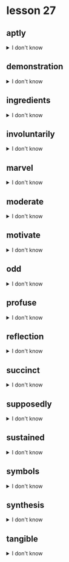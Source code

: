 # lesson 27

## aptly
<details>
<summary>I don't know</summary>

+ adj. &nbsp; &nbsp; apt

+ n. &nbsp; &nbsp; aptness

+ adv. &nbsp; &nbsp; having a tendency to do something; likely

+ syn. &nbsp; &nbsp; appropriately

</details>

## demonstration
<details>
<summary>I don't know</summary>

+ adv. &nbsp; &nbsp; demonstrably

+ v. &nbsp; &nbsp; demonstrate

+ adj. &nbsp; &nbsp; demonstrable

+ n. &nbsp; &nbsp; a show or exhibit

+  &nbsp; &nbsp; *overtly showing emotion

+ syn. &nbsp; &nbsp; display

</details>

## ingredients
<details>
<summary>I don't know</summary>

+ n. &nbsp; &nbsp; things combined to make something; the contents of something

+ syn. &nbsp; &nbsp; elements

</details>

## involuntarily
<details>
<summary>I don't know</summary>

+ adj. &nbsp; &nbsp; involuntary

+ adv. &nbsp; &nbsp; in an unthinking manner; not chosen

+ syn. &nbsp; &nbsp; automatically

</details>

## marvel
<details>
<summary>I don't know</summary>

+ adv. &nbsp; &nbsp; marvelously

+ adj. &nbsp; &nbsp; marvelous

+ n. &nbsp; &nbsp; something that surprises or impresses

+ syn. &nbsp; &nbsp; wonder

</details>

## moderate
<details>
<summary>I don't know</summary>

+ adv. &nbsp; &nbsp; moderately

+ v. &nbsp; &nbsp; moderate*

+ n. &nbsp; &nbsp; moderation

+ adj. &nbsp; &nbsp; not too much, not too little; *to reduce

+ syn. &nbsp; &nbsp; medium

</details>

## motivate
<details>
<summary>I don't know</summary>

+ n. &nbsp; &nbsp; motivation

+ adj. &nbsp; &nbsp; motivated

+ v. &nbsp; &nbsp; to provide a reason or purpose for doing something

+ syn. &nbsp; &nbsp; encourage

</details>

## odd
<details>
<summary>I don't know</summary>

+ adv. &nbsp; &nbsp; oddly

+ n. &nbsp; &nbsp; oddity

+ adj. &nbsp; &nbsp; unusual

+ syn. &nbsp; &nbsp; strange

</details>

## profuse
<details>
<summary>I don't know</summary>

+ n. &nbsp; &nbsp; profuseness

+ adv. &nbsp; &nbsp; profusely

+ adj. &nbsp; &nbsp; to be very generous, often in excess

+ syn. &nbsp; &nbsp; abundant

</details>

## reflection
<details>
<summary>I don't know</summary>

+ adj. &nbsp; &nbsp; reflected

+ v. &nbsp; &nbsp; reflect

+ n. &nbsp; &nbsp; a picture or element thrown back

+ syn. &nbsp; &nbsp; image

</details>

## succinct
<details>
<summary>I don't know</summary>

+ adv. &nbsp; &nbsp; succinctly

+ adj. &nbsp; &nbsp; short and to the point

+ syn. &nbsp; &nbsp; concise

</details>

## supposedly
<details>
<summary>I don't know</summary>

+ adj. &nbsp; &nbsp; supposed

+ v. &nbsp; &nbsp; suppose

+ n. &nbsp; &nbsp; supposition

+ adv. &nbsp; &nbsp; according to reports or hearsay; widely believed or accepted

+ syn. &nbsp; &nbsp; presumably

</details>

## sustained
<details>
<summary>I don't know</summary>

+ v. &nbsp; &nbsp; sustain

+ adj. &nbsp; &nbsp; continuing in a constant way; remaining strong

+ syn. &nbsp; &nbsp; consistent

</details>

## symbols
<details>
<summary>I don't know</summary>

+ adv. &nbsp; &nbsp; symbolically

+ adj. &nbsp; &nbsp; symbolic

+ v. &nbsp; &nbsp; symbolize

+ n. &nbsp; &nbsp; signs or objects that represent something or somebody

+ syn. &nbsp; &nbsp; marks

</details>

## synthesis
<details>
<summary>I don't know</summary>

+ adv. &nbsp; &nbsp; synthetically*

+ adj. &nbsp; &nbsp; synthetic*

+ v. &nbsp; &nbsp; synthesize

+ n. &nbsp; &nbsp; the mixing of separate things to form a whole;

+  &nbsp; &nbsp; *not made by nature

+ syn. &nbsp; &nbsp; combination

</details>

## tangible
<details>
<summary>I don't know</summary>

+ adv. &nbsp; &nbsp; tangibly

+ n. &nbsp; &nbsp; tangibility

+ adj. &nbsp; &nbsp; real; that which can be felt

+ syn. &nbsp; &nbsp; concrete

</details>
